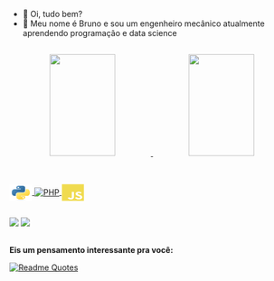- 👋 Oi, tudo bem? 
- 🌱 Meu nome é Bruno e sou um engenheiro mecânico atualmente aprendendo programação e data science

##
<div align="center">
  <a href="https://github.com/bcm-11">
  <img width="48%" img height="180em" src="https://github-readme-stats.vercel.app/api?username=bcm-11&show_icons=true&theme=bear&include_all_commits=true&count_private=true"/>
  <img width="48%" img height="180em" src="https://github-readme-stats.vercel.app/api/top-langs/?username=bcm-11&langs_count=7&theme=bear"/>
</div>
  
##
<div style="display: inline_block"><br>
  <img align="center" alt="Python" height="30" width="40" src="https://raw.githubusercontent.com/devicons/devicon/master/icons/python/python-original.svg">
  <img align="center" alt="PHP" height="30" width="40" src="https://cdn.jsdelivr.net/gh/devicons/devicon/icons/php/php-plain.svg">
  <img align="center" alt="Javascript" height="30" width="40" src="https://raw.githubusercontent.com/devicons/devicon/master/icons/javascript/javascript-plain.svg">
  
##

  <a href = "mailto:bruno.cmorais@outlook.com"><img src="https://img.shields.io/badge/-Gmail-%23333?style=for-the-badge&logo=gmail&logoColor=white" target="_blank"></a>
  <a href="https://www.linkedin.com/in/brunocaminhamorais/" target="_blank"><img src="https://img.shields.io/badge/-LinkedIn-%230077B5?style=for-the-badge&logo=linkedin&logoColor=white" target="_blank"></a>  

##
<b>Eis um pensamento interessante pra você:</b>
  
[![Readme Quotes](https://quotes-github-readme.vercel.app/api?type=horizontal&theme=dark)](https://github.com/piyushsuthar/github-readme-quotes)

</div> 
